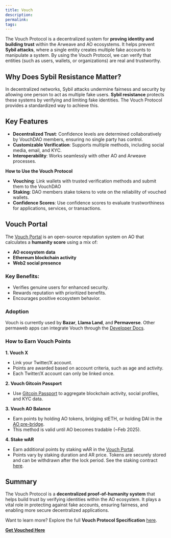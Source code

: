 ```yaml
---
title: Vouch
description: 
permalink: 
tags:
---
```

The Vouch Protocol is a decentralized system for **proving identity and building trust** within the Arweave and AO ecosystems. It helps prevent **Sybil attacks**, where a single entity creates multiple fake accounts to manipulate a system. By using the Vouch Protocol, we can verify that entities (such as users, wallets, or organizations) are real and trustworthy.

## Why Does Sybil Resistance Matter?

In decentralized networks, Sybil attacks undermine fairness and security by allowing one person to act as multiple fake users. **Sybil resistance** protects these systems by verifying and limiting fake identities. The Vouch Protocol provides a standardized way to achieve this.

## Key Features

- **Decentralized Trust**: Confidence levels are determined collaboratively by VouchDAO members, ensuring no single party has control.
- **Customizable Verification**: Supports multiple methods, including social media, email, and KYC.
- **Interoperability**: Works seamlessly with other AO and Arweave processes.

**How to Use the Vouch Protocol**

- **Vouching**: Link wallets with trusted verification methods and submit them to the VouchDAO
- **Staking**: DAO members stake tokens to vote on the reliability of vouched wallets.
- **Confidence Scores**: Use confidence scores to evaluate trustworthiness for applications, services, or transactions.

## Vouch Portal

The [Vouch Portal](https://vouch-portal.arweave.net/#/) is an open-source reputation system on AO that calculates a **humanity score** using a mix of:

- **AO ecosystem data**
- **Ethereum blockchain activity**
- **Web2 social presence**

### Key Benefits:

- Verifies genuine users for enhanced security.
- Rewards reputation with prioritized benefits.
- Encourages positive ecosystem behavior.

### Adoption

Vouch is currently used by **Bazar**, **Llama Land**, and **Permaverse**. Other permaweb apps can integrate Vouch through the [Developer Docs](https://vouch-portal.arweave.net/#/developers).

### How to Earn Vouch Points

**1. Vouch X**

- Link your Twitter/X account.
- Points are awarded based on account criteria, such as age and activity.
- Each Twitter/X account can only be linked once.

**2. Vouch Gitcoin Passport**

- Use [Gitcoin Passport](https://app.passport.xyz/) to aggregate blockchain activity, social profiles, and KYC data.

**3. Vouch AO Balance**

- Earn points by holding AO tokens, bridging stETH, or holding DAI in the [AO pre-bridge](https://ao.arweave.net/#/mint).
- This method is valid until AO becomes tradable (~Feb 2025).

**4. Stake wAR**

- Earn additional points by staking wAR in the [Vouch Portal](https://vouch-portal.arweave.net/#/).
- Points vary by staking duration and AR price. Tokens are securely stored and can be withdrawn after the lock period. See the staking contract [here](https://www.ao.link/#/entity/zYBcGWB4KJeB4pc04XiNOKrD0DQBPelvNBbfDnqiunQ).

## Summary

The Vouch Protocol is a **decentralized proof-of-humanity system** that helps build trust by verifying identities within the AO ecosystem. It plays a vital role in protecting against fake accounts, ensuring fairness, and enabling more secure decentralized applications.

Want to learn more? Explore the full **Vouch Protocol Specification** [here](https://hackmd.io/@ao-docs/r13cgYWlC).

**[Get Vouched Here](https://vouch-portal.arweave.net/#/)**
